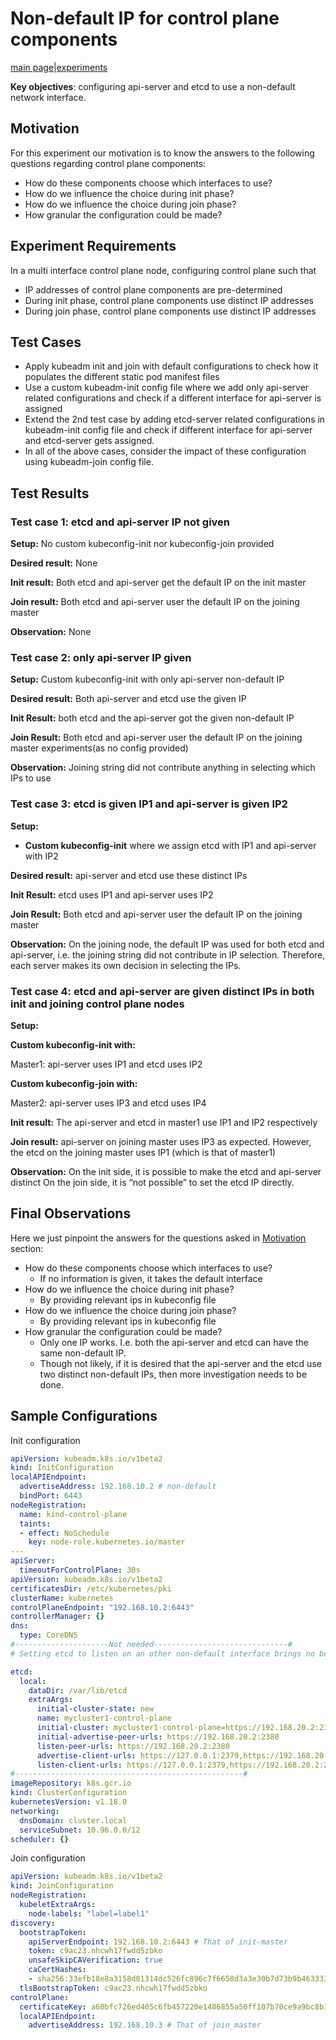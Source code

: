 # Non-default IP for control plane components

[main page](README.md)|[experiments](experiments/AIR-146_.md)

**Key objectives**: configuring api-server and etcd to use a non-default network interface.

## Motivation

For this experiment our motivation is to know the answers to the following questions regarding control plane components:

* How do these components choose which interfaces to use?
* How do we influence the choice during init phase?
* How do we influence the choice during join phase?
* How granular the configuration could be made?

## Experiment Requirements

In a multi interface control plane node, configuring control plane such that

* IP addresses of control plane components are pre-determined
* During init phase, control plane components use distinct IP addresses
* During join phase, control plane components use distinct IP addresses

## Test Cases

* Apply kubeadm init and join with default configurations to check how it populates the different static pod manifest files
* Use a custom kubeadm-init config file where we add only api-server related configurations and check if a different interface for api-server is assigned
* Extend the 2nd test case by adding etcd-server related configurations in kubeadm-init config file and check if different interface for api-server and etcd-server gets assigned.
* In all of the above cases, consider the impact of these configuration using kubeadm-join config file.

## Test Results

### Test case 1: etcd and api-server IP not given

**Setup:** No custom kubeconfig-init nor kubeconfig-join provided

**Desired result:** None

**Init result:** Both etcd and api-server get the default IP on the init master

**Join result:** Both etcd and api-server user the default IP on the joining master

**Observation:** None

### Test case 2: only api-server IP given

**Setup:** Custom kubeconfig-init with only api-server non-default IP

**Desired result:** Both api-server and etcd use the given IP

**Init Result:** both etcd and the api-server got the given non-default IP

**Join Result:** Both etcd and api-server user the default IP on the joining master experiments(as no config provided)

**Observation:** Joining string did not contribute anything in selecting which IPs to use

### Test case 3: etcd is given IP1 and api-server is given IP2

**Setup:**

* **Custom kubeconfig-init** where we assign etcd with IP1 and api-server with IP2

**Desired result:** api-server and etcd use these distinct IPs

**Init Result:** etcd uses IP1 and api-server uses IP2

**Join Result:** Both etcd and api-server user the default IP on the joining master

**Observation:** On the joining node, the default IP was used for both etcd and api-server, i.e. the joining string did not contribute in IP selection. Therefore, each server makes its own decision in selecting the IPs.

### Test case 4: etcd and api-server are given distinct IPs in both init and joining control plane nodes

**Setup:**

**Custom kubeconfig-init with:**

Master1: api-server uses IP1 and etcd uses IP2

**Custom kubeconfig-join with:**

Master2: api-server uses IP3  and etcd uses IP4

**Init result:** The api-server and etcd in master1 use IP1 and IP2 respectively

**Join result:** api-server on joining master uses IP3 as expected. However, the etcd on the joining master uses IP1 (which is that of master1)

**Observation:**
On the init side, it is possible to make the etcd and api-server distinct
On the join side, it is “not possible” to set the etcd IP directly.

## Final Observations

Here we just pinpoint the answers for the questions asked in [Motivation](#motivation) section:

* How do these components choose which interfaces to use?
  * If no information is given, it takes the default interface
* How do we influence the choice during init phase?
  * By providing relevant ips in kubeconfig file
* How do we influence the choice during join phase?
  * By providing relevant ips in kubeconfig file
* How granular the configuration could be made?
  * Only one IP works. I.e. both the api-server and etcd can have the same non-default IP.
  * Though not likely, if it is desired that the api-server and the etcd use two distinct non-default IPs, then more investigation needs to be done.

## Sample Configurations

Init configuration

```yaml
apiVersion: kubeadm.k8s.io/v1beta2
kind: InitConfiguration
localAPIEndpoint:
  advertiseAddress: 192.168.10.2 # non-default
  bindPort: 6443
nodeRegistration:
  name: kind-control-plane
  taints:
  - effect: NoSchedule
    key: node-role.kubernetes.io/master
---
apiServer:
  timeoutForControlPlane: 30s
apiVersion: kubeadm.k8s.io/v1beta2
certificatesDir: /etc/kubernetes/pki
clusterName: kubernetes
controlPlaneEndpoint: "192.168.10.2:6443"
controllerManager: {}
dns:
  type: CoreDNS
#---------------------Not needed------------------------------#
# Setting etcd to listen on an other non-default interface brings no benefit as the joining master cannot do the same

etcd:
  local:
    dataDir: /var/lib/etcd
    extraArgs:
      initial-cluster-state: new
      name: mycluster1-control-plane
      initial-cluster: mycluster1-control-plane=https://192.168.20.2:2380
      initial-advertise-peer-urls: https://192.168.20.2:2380
      listen-peer-urls: https://192.168.20.2:2380
      advertise-client-urls: https://127.0.0.1:2379,https://192.168.20.2:2379
      listen-client-urls: https://127.0.0.1:2379,https://192.168.20.2:2379
#---------------------------------------------------#
imageRepository: k8s.gcr.io
kind: ClusterConfiguration
kubernetesVersion: v1.18.0
networking:
  dnsDomain: cluster.local
  serviceSubnet: 10.96.0.0/12
scheduler: {}
```

Join configuration

```yaml
apiVersion: kubeadm.k8s.io/v1beta2
kind: JoinConfiguration
nodeRegistration:
  kubeletExtraArgs:
    node-labels: "label=label1"
discovery:
  bootstrapToken:
    apiServerEndpoint: 192.168.10.2:6443 # That of init-master
    token: c9ac23.nhcwh17fwdd5zbko
    unsafeSkipCAVerification: true
    caCertHashes:
    - sha256:33efb18e8a3158d01314dc526fc896c7f6658d3a3e30b7d73b9b4633330a90b1
  tlsBootstrapToken: c9ac23.nhcwh17fwdd5zbko
controlPlane:
  certificateKey: a60bfc726ed405c6fb457220e1486855a50ff107b70ce9a9bc8b170ffcc5ddba
  localAPIEndpoint:
    advertiseAddress: 192.168.10.3 # That of join_master
```
